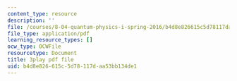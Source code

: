 ```yaml
---
content_type: resource
description: ''
file: /courses/8-04-quantum-physics-i-spring-2016/b4d8e826615c5d78117daa53bb134de1_8OsUQ1yXCcI.pdf
file_type: application/pdf
learning_resource_types: []
ocw_type: OCWFile
resourcetype: Document
title: 3play pdf file
uid: b4d8e826-615c-5d78-117d-aa53bb134de1
---
```

